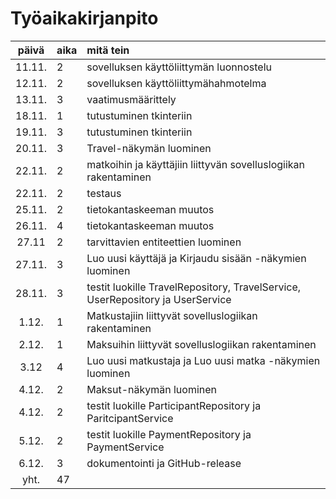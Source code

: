 # Työaikakirjanpito

| päivä | aika | mitä tein |
|:-----:|:-----|:----------|
|11.11. |2     |sovelluksen käyttöliittymän luonnostelu |
|12.11. |2     |sovelluksen käyttöliittymähahmotelma |
|13.11. |3     |vaatimusmäärittely |
|18.11. |1     |tutustuminen tkinteriin |
|19.11. |3     |tutustuminen tkinteriin |
|20.11. |3     |Travel-näkymän luominen |
|22.11. |2     |matkoihin ja käyttäjiin liittyvän sovelluslogiikan rakentaminen |
|22.11. |2     |testaus |
|25.11. |2     |tietokantaskeeman muutos |
|26.11. |4     |tietokantaskeeman muutos |
|27.11  |2     |tarvittavien entiteettien luominen |
|27.11. |3     |Luo uusi käyttäjä ja Kirjaudu sisään -näkymien luominen 
|28.11. |3     |testit luokille TravelRepository, TravelService, UserRepository ja UserService |
|1.12.  |1     |Matkustajiin liittyvät sovelluslogiikan rakentaminen |
|2.12.  |1     |Maksuihin liittyvät sovelluslogiikan rakentaminen |
|3.12   |4     |Luo uusi matkustaja ja Luo uusi matka -näkymien luominen |
|4.12.  |2     |Maksut-näkymän luominen |
|4.12.  |2     |testit luokille ParticipantRepository ja ParitcipantService |
|5.12.  |2     |testit luokille PaymentRepository ja PaymentService |
|6.12.  |3     |dokumentointi ja GitHub-release |
| yht.  |47    | |
